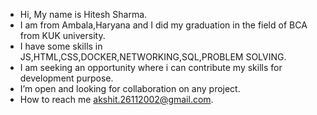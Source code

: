 - Hi, My name is Hitesh Sharma.
- I am from Ambala,Haryana and I did my graduation in the field of BCA from KUK university.
- I have some skills in JS,HTML,CSS,DOCKER,NETWORKING,SQL,PROBLEM SOLVING.
- I am seeking an opportunity where i can contribute my skills for development purpose.
- I’m open and looking for collaboration on any project. 
- How to reach me akshit.26112002@gmail.com.


<!---
akshit2611/akshit2611 is a ✨ special ✨ repository because its `README.md` (this file) appears on your GitHub profile.
You can click the Preview link to take a look at your changes.
--->
